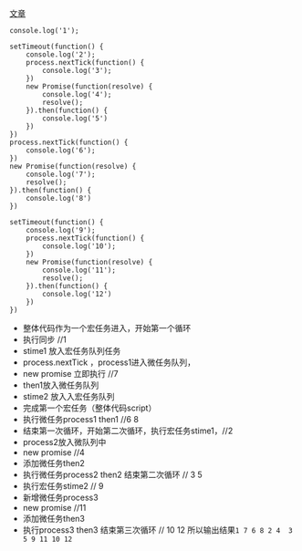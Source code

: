 
[文章](https://juejin.cn/post/6844903512845860872#heading-4)
```
console.log('1');

setTimeout(function() {
    console.log('2');
    process.nextTick(function() {
        console.log('3');
    })
    new Promise(function(resolve) {
        console.log('4');
        resolve();
    }).then(function() {
        console.log('5')
    })
})
process.nextTick(function() {
    console.log('6');
})
new Promise(function(resolve) {
    console.log('7');
    resolve();
}).then(function() {
    console.log('8')
})

setTimeout(function() {
    console.log('9');
    process.nextTick(function() {
        console.log('10');
    })
    new Promise(function(resolve) {
        console.log('11');
        resolve();
    }).then(function() {
        console.log('12')
    })
})

```
+ 整体代码作为一个宏任务进入，开始第一个循环
+ 执行同步  //1
+ stime1 放入宏任务队列任务
+ process.nextTick ，process1进入微任务队列，
+ new promise 立即执行 //7
+ then1放入微任务队列
+ stime2 放入入宏任务队列
+ 完成第一个宏任务（整体代码script）
+ 执行微任务process1 then1 //6  8
+ 结束第一次循环，开始第二次循环，执行宏任务stime1，//2 
+ process2放入微队列中
+ new promise //4
+ 添加微任务then2
+ 执行微任务process2  then2 结束第二次循环  // 3  5
+ 执行宏任务stime2  // 9
+ 新增微任务process3  
+ new promise  //11
+ 添加微任务then3
+ 执行process3 then3  结束第三次循环 // 10  12
所以输出结果`1 7 6 8 2 4  3 5 9 11 10 12`